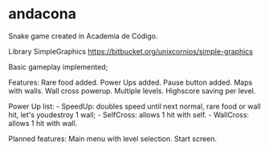 # andacona

Snake game created in Academia de Código. 

Library SimpleGraphics https://bitbucket.org/unixcornios/simple-graphics

Basic gameplay implemented;

Features:
    Rare food added.
    Power Ups added.
    Pause button added.
    Maps with walls.
    Wall cross powerup.
    Multiple levels.
    Highscore saving per level.
    

Power Up list:
    - SpeedUp: doubles speed until next normal, rare food or wall hit, let's youdestroy 1 wall;
    - SelfCross: allows 1 hit with self.
    - WallCross: allows 1 hit with wall.

Planned features:
	Main menu with level selection.
	Start screen.
	
